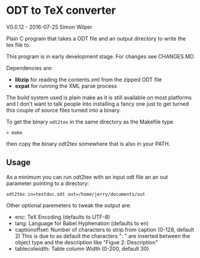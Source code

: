# ODT to TeX converter

V0.0.12 - 2016-07-25
Simon Wilper

Plain C program that takes a ODT file and an output directory to write
the tex file to.

This program is in early development stage. For changes see CHANGES.MD

Dependencies are:

- **libzip** for reading the contents.xml from the zipped ODT file
- **expat** for running the XML parse process

The build system used is plain make as it is still available on most
platforms and I don't want to talk people into installing a fancy one
just to get turned this couple of source files turned into a binary.

To get the binary `odt2tex` in the same directory as the Makefile type

```
> make
```

then copy the binary odt2tex somewhere that is also in your PATH.

## Usage

As a minimum you can run odt2tex with an input odt file an an out
parameter pointing to a directory:

```
odt2tex in=testdoc.odt out=/home/jerry/documents/out
```

Other optional paremeters to tweak the output are:

* enc: TeX Encoding (defaults to UTF-8)
* lang: Language for Babel Hyphenation (defaults to en)
* captionoffset: Number of characters to strip from caption (0-128,
  default 2) This is due to as default the characters ": " are inserted
between the object type and the description like "Figue 2: Description"
* tablecolwidth: Table column Width (0-200, default 30)

